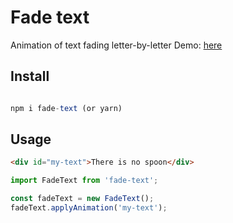 # Fade text

Animation of text fading letter-by-letter
Demo: [here](https://jasofalcon.github.io/matrix/)

## Install

```js

npm i fade-text (or yarn)

```

## Usage

```html
<div id="my-text">There is no spoon</div>
```

```js
import FadeText from 'fade-text';

const fadeText = new FadeText();
fadeText.applyAnimation('my-text');
```
